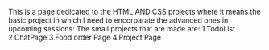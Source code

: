 This is a page dedicated to the HTML AND CSS projects where it means the basic project in which I need to encorparate the advanced ones in upcoming sessions:
The small projects that are made are:
1.TodoList
2.ChatPage
3.Food order Page
4.Project Page
